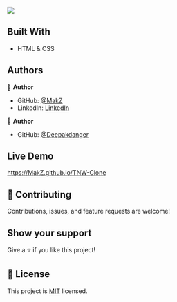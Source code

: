![](https://img.shields.io/badge/Microverse-blueviolet)

## Built With

- HTML & CSS

## Authors

👤 **Author**

- GitHub: [@MakZ](https://github.com/MakZ)
- LinkedIn: [LinkedIn](https://www.linkedin.com/in/maksymilian-zuzel-70101a174/)

👤 **Author**

- GitHub: [@Deepakdanger](https://github.com/Deepakdanger)

## Live Demo

https://MakZ.github.io/TNW-Clone

## 🤝 Contributing

Contributions, issues, and feature requests are welcome!

## Show your support

Give a ⭐️ if you like this project!

## 📝 License

This project is [MIT](lic.url) licensed.
